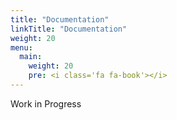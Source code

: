```yaml
---
title: "Documentation"
linkTitle: "Documentation"
weight: 20
menu:
  main:
    weight: 20
    pre: <i class='fa fa-book'></i>
---
```


Work in Progress 


